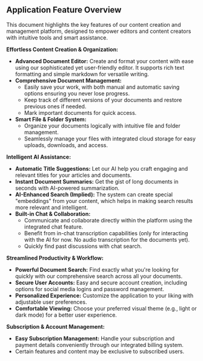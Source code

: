 ## Application Feature Overview

This document highlights the key features of our content creation and management platform, designed to empower editors and content creators with intuitive tools and smart assistance.

**Effortless Content Creation & Organization:**

*   **Advanced Document Editor:** Create and format your content with ease using our sophisticated yet user-friendly editor. It supports rich text formatting and simple markdown for versatile writing.
*   **Comprehensive Document Management:**
    *   Easily save your work, with both manual and automatic saving options ensuring you never lose progress.
    *   Keep track of different versions of your documents and restore previous ones if needed.
    *   Mark important documents for quick access.
*   **Smart File & Folder System:**
    *   Organize your documents logically with intuitive file and folder management.
    *   Seamlessly manage your files with integrated cloud storage for easy uploads, downloads, and access.

**Intelligent AI Assistance:**

*   **Automatic Title Suggestions:** Let our AI help you craft engaging and relevant titles for your articles and documents.
*   **Instant Document Summaries:** Get the gist of long documents in seconds with AI-powered summarization.
*   **AI-Enhanced Search (Implied):** The system can create special "embeddings" from your content, which helps in making search results more relevant and intelligent.
*   **Built-in Chat & Collaboration:**
    *   Communicate and collaborate directly within the platform using the integrated chat feature.
    *   Benefit from in-chat transcription capabilities (only for interacting with the AI for now. No audio transcription for the documents yet).
    *   Quickly find past discussions with chat search.

**Streamlined Productivity & Workflow:**

*   **Powerful Document Search:** Find exactly what you're looking for quickly with our comprehensive search across all your documents.
*   **Secure User Accounts:** Easy and secure account creation, including options for social media logins and password management.
*   **Personalized Experience:** Customize the application to your liking with adjustable user preferences.
*   **Comfortable Viewing:** Choose your preferred visual theme (e.g., light or dark mode) for a better user experience.

**Subscription & Account Management:**

*   **Easy Subscription Management:** Handle your subscription and payment details conveniently through our integrated billing system.
*   Certain features and content may be exclusive to subscribed users.